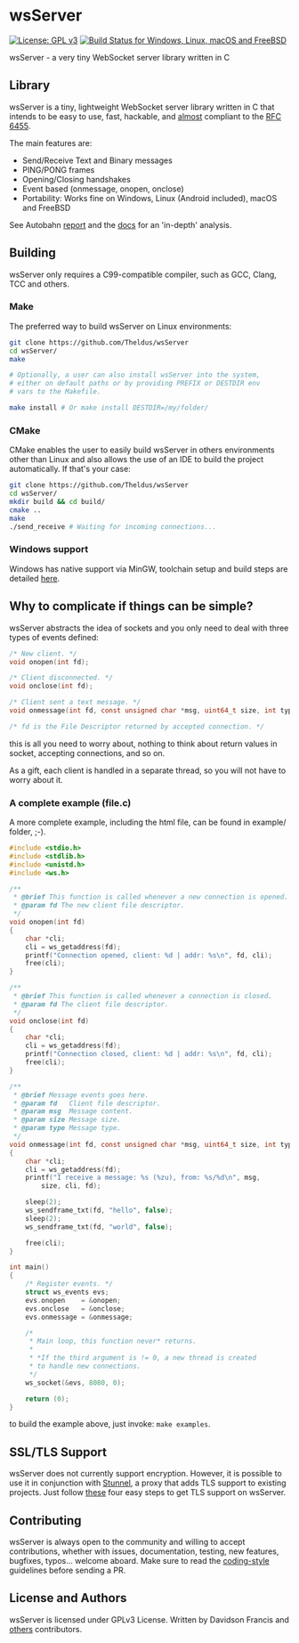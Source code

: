 
# wsServer
[![License: GPL v3](https://img.shields.io/badge/license-GPLv3-blue)](https://opensource.org/licenses/GPL-3.0)
[![Build Status for Windows, Linux, macOS and FreeBSD](https://app.travis-ci.com/Theldus/wsServer.svg?branch=master)](https://app.travis-ci.com/Theldus/wsServer)

wsServer - a very tiny WebSocket server library written in C

## Library

wsServer is a tiny, lightweight WebSocket server library written in C that intends
to be easy to use, fast, hackable, and [almost](doc/AUTOBAHN.md) compliant to the
[RFC 6455](https://tools.ietf.org/html/rfc6455).

The main features are:
- Send/Receive Text and Binary messages
- PING/PONG frames
- Opening/Closing handshakes
- Event based (onmessage, onopen, onclose)
- Portability: Works fine on Windows, Linux (Android included), macOS and FreeBSD

See Autobahn [report](https://theldus.github.io/wsServer/autobahn) and the
[docs](doc/AUTOBAHN.md) for an 'in-depth' analysis.

## Building

wsServer only requires a C99-compatible compiler, such as GCC, Clang, TCC and others.

### Make
The preferred way to build wsServer on Linux environments:
```bash
git clone https://github.com/Theldus/wsServer
cd wsServer/
make

# Optionally, a user can also install wsServer into the system,
# either on default paths or by providing PREFIX or DESTDIR env
# vars to the Makefile.

make install # Or make install DESTDIR=/my/folder/
```

### CMake
CMake enables the user to easily build wsServer in others environments other than Linux
and also allows the use of an IDE to build the project automatically. If that's
your case:
```bash
git clone https://github.com/Theldus/wsServer
cd wsServer/
mkdir build && cd build/
cmake ..
make
./send_receive # Waiting for incoming connections...
```

### Windows support
Windows has native support via MinGW, toolchain setup and build steps are detailed
[here](https://github.com/Theldus/wsServer/blob/master/doc/BUILD_WINDOWS.md).

## Why to complicate if things can be simple?

wsServer abstracts the idea of sockets and you only need to deal with three
types of events defined:

```c
/* New client. */
void onopen(int fd);

/* Client disconnected. */
void onclose(int fd);

/* Client sent a text message. */
void onmessage(int fd, const unsigned char *msg, uint64_t size, int type);

/* fd is the File Descriptor returned by accepted connection. */
```

this is all you need to worry about, nothing to think about return values in socket,
accepting connections, and so on.

As a gift, each client is handled in a separate thread, so you will not have to
worry about it.

### A complete example (file.c)

A more complete example, including the html file, can be found in example/
folder, ;-).

```c
#include <stdio.h>
#include <stdlib.h>
#include <unistd.h>
#include <ws.h>

/**
 * @brief This function is called whenever a new connection is opened.
 * @param fd The new client file descriptor.
 */
void onopen(int fd)
{
    char *cli;
    cli = ws_getaddress(fd);
    printf("Connection opened, client: %d | addr: %s\n", fd, cli);
    free(cli);
}

/**
 * @brief This function is called whenever a connection is closed.
 * @param fd The client file descriptor.
 */
void onclose(int fd)
{
    char *cli;
    cli = ws_getaddress(fd);
    printf("Connection closed, client: %d | addr: %s\n", fd, cli);
    free(cli);
}

/**
 * @brief Message events goes here.
 * @param fd   Client file descriptor.
 * @param msg  Message content.
 * @param size Message size.
 * @param type Message type.
 */
void onmessage(int fd, const unsigned char *msg, uint64_t size, int type)
{
    char *cli;
    cli = ws_getaddress(fd);
    printf("I receive a message: %s (%zu), from: %s/%d\n", msg,
        size, cli, fd);

    sleep(2);
    ws_sendframe_txt(fd, "hello", false);
    sleep(2);
    ws_sendframe_txt(fd, "world", false);

    free(cli);
}

int main()
{
    /* Register events. */
    struct ws_events evs;
    evs.onopen    = &onopen;
    evs.onclose   = &onclose;
    evs.onmessage = &onmessage;

    /*
     * Main loop, this function never* returns.
     *
     * *If the third argument is != 0, a new thread is created
     * to handle new connections.
     */
    ws_socket(&evs, 8080, 0);

    return (0);
}
```

to build the example above, just invoke: `make examples`.

## SSL/TLS Support
wsServer does not currently support encryption. However, it is possible to use it
in conjunction with [Stunnel](https://www.stunnel.org/), a proxy that adds TLS
support to existing projects. Just follow [these](doc/TLS.md) four easy steps
to get TLS support on wsServer.

## Contributing
wsServer is always open to the community and willing to accept contributions,
whether with issues, documentation, testing, new features, bugfixes, typos...
welcome aboard. Make sure to read the [coding-style](doc/CODING_STYLE.md)
guidelines before sending a PR.

## License and Authors
wsServer is licensed under GPLv3 License. Written by Davidson Francis and
[others](https://github.com/Theldus/wsServer/graphs/contributors)
contributors.
